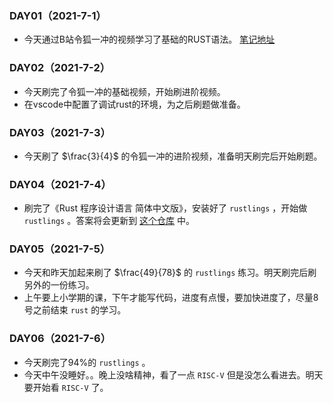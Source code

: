 ### DAY01（2021-7-1）

+ 今天通过B站令狐一冲的视频学习了基础的RUST语法。 [笔记地址](./doc/1.md)

### DAY02（2021-7-2）

+ 今天刷完了令狐一冲的基础视频，开始刷进阶视频。
+ 在vscode中配置了调试rust的环境，为之后刷题做准备。

### DAY03（2021-7-3）

+ 今天刷了 $\frac{3}{4}$ 的令狐一冲的进阶视频，准备明天刷完后开始刷题。

### DAY04（2021-7-4）

+ 刷完了《Rust 程序设计语言 简体中文版》，安装好了 `rustlings` ，开始做 `rustlings` 。答案将会更新到 [这个仓库](https://github.com/smallzhong/rustlings) 中。

### DAY05（2021-7-5）

+ 今天和昨天加起来刷了 $\frac{49}{78}$  的 `rustlings` 练习。明天刷完后刷另外的一份练习。
+ 上午要上小学期的课，下午才能写代码，进度有点慢，要加快进度了，尽量8号之前结束 `rust` 的学习。

### DAY06（2021-7-6）

+ 今天刷完了94%的 `rustlings` 。
+ 今天中午没睡好。。晚上没啥精神，看了一点 `RISC-V` 但是没怎么看进去。明天要开始看 `RISC-V` 了。